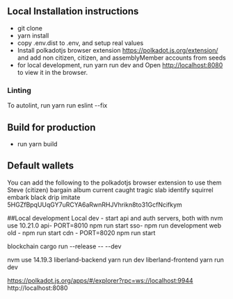 ## Local Installation instructions

- git clone
- yarn install
- copy .env.dist to .env, and setup real values
- Install polkadotjs browser extension https://polkadot.js.org/extension/ and add non citizen, citizen, and assemblyMember accounts from seeds
- for local development, run yarn run dev and Open [http://localhost:8080](http://localhost:8080) to view it in the browser.

### Linting
To autolint, run
yarn run eslint --fix

## Build for production

 - run yarn build
 
## Default wallets
You can add the following to the polkadotjs browser extension to use them
Steve (citizen)
bargain album current caught tragic slab identify squirrel embark black drip imitate
5HGZfBpqUUqGY7uRCYA6aRwnRHJVhrikn8to31GcfNcifkym


##Local development
Local dev - start api and auth servers, both with nvm use 10.21.0
api- PORT=8010 npm run start
sso- npm run development
web old - npm run start
cdn - PORT=8020 npm run start

blockchain cargo run --release -- --dev

nvm use 14.19.3 
liberland-backend yarn run dev
liberland-frontend yarn run dev

https://polkadot.js.org/apps/#/explorer?rpc=ws://localhost:9944
http://localhost:8080

